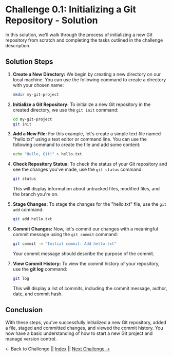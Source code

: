 # Challenge 0.1: Initializing a Git Repository - Solution

In this solution, we'll walk through the process of initializing a new Git repository from scratch and completing the tasks outlined in the challenge description.

## Solution Steps

1. **Create a New Directory:** We begin by creating a new directory on our local machine. You can use the following command to create a directory with your chosen name:

   ```bash
   mkdir my-git-project
   ```

2. **Initialize a Git Repository:** To initialize a new Git repository in the created directory, we use the `git init` command:
   ```bash
   cd my-git-project
   git init
   ```
3. **Add a New File:** For this example, let's create a simple text file named "hello.txt" using a text editor or command line. You can use the following command to create the file and add some content:

   ```bash
   echo "Hello, Git!" > hello.txt
   ```

4. **Check Repository Status:** To check the status of your Git repository and see the changes you've made, use the `git status` command:

   ```bash
   git status
   ```

   This will display information about untracked files, modified files, and the branch you're on.

5. **Stage Changes:** To stage the changes for the "hello.txt" file, use the `git add` command:

   ```bash
   git add hello.txt
   ```

6. **Commit Changes:** Now, let's commit our changes with a meaningful commit message using the `git commit` command:

   ```bash
   git commit -m "Initial commit: Add hello.txt"
   ```

   Your commit message should describe the purpose of the commit.

7. **View Commit History:** To view the commit history of your repository, use the **git log** command:
   ```bash
   git log
   ```
   This will display a list of commits, including the commit message, author, date, and commit hash.

## Conclusion

With these steps, you've successfully initialized a new Git repository, added a file, staged and committed changes, and viewed the commit history. You now have a basic understanding of how to start a new Git project and manage version control.

← Back to Challenge || [Index](../../README.md) || [Next Challenge →](../Challenge_0.2/Challenge.md)
